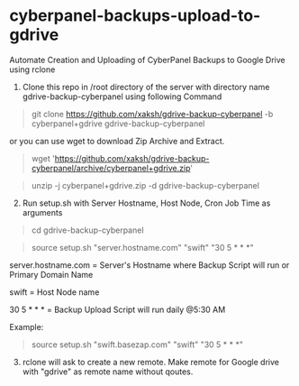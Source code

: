 # cyberpanel-backups-upload-to-gdrive
Automate Creation and Uploading of CyberPanel Backups to Google Drive using rclone

1) Clone this repo in /root directory of the server with directory name gdrive-backup-cyberpanel using following Command
 
 > git clone https://github.com/xaksh/gdrive-backup-cyberpanel -b cyberpanel+gdrive gdrive-backup-cyberpanel
 
 or you can use wget to download Zip Archive and Extract.
 
 > wget 'https://github.com/xaksh/gdrive-backup-cyberpanel/archive/cyberpanel+gdrive.zip'
 
 > unzip -j cyberpanel+gdrive.zip -d gdrive-backup-cyberpanel

2) Run setup.sh with Server Hostname, Host Node, Cron Job Time as arguments

 > cd gdrive-backup-cyberpanel

 > source setup.sh "server.hostname.com" "swift" "30 5 * * *"

   server.hostname.com = Server's Hostname where Backup Script will run or Primary Domain Name
   
   swift = Host Node name
   
   30 5 * * * = Backup Upload Script will run daily @5:30 AM

   Example: 
 > source setup.sh "swift.basezap.com" "swift" "30 5 * * *"

3) rclone will ask to create a new remote. Make remote for Google drive with "gdrive" as remote name without qoutes.

